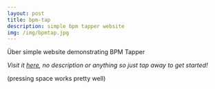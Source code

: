 ```yaml
---
layout: post
title: bpm-tap
description: simple bpm tapper website
img: /img/bpmtap.jpg
---
```


Über simple website demonstrating BPM Tapper

_Visit it [here](https://isaachulse.github.io/bpm-tap), no description or anything so just tap away to get started!_

(pressing space works pretty well)
